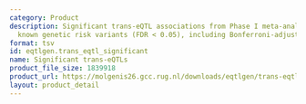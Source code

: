 ```yaml
---
category: Product
description: Significant trans-eQTL associations from Phase I meta-analysis for ~10,000
  known genetic risk variants (FDR < 0.05), including Bonferroni-adjusted p-values.
format: tsv
id: eqtlgen.trans_eqtl_significant
name: Significant trans-eQTLs
product_file_size: 1839918
product_url: https://molgenis26.gcc.rug.nl/downloads/eqtlgen/trans-eqtl/2018-09-04-trans-eQTLsFDR0.05-CohortInfoRemoved-BonferroniAdded.txt.gz
layout: product_detail
---
```

